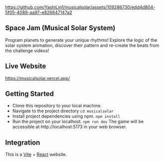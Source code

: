 https://github.com/YashiLin1/musicalsolar/assets/109286730/edd4d804-5f05-4089-aa97-e826647147a2

## Space Jam (Musical Solar System) 

Program planets to generate your unique rhythms! Explore the logic of the solar system animation, discover their pattern and re-create the beats from the challenge videos!  

## Live Website
[https://musicalsolar.vercel.app/ ](https://musicalsolar.vercel.app/ )

## Getting Started

- Clone this repository to your local machine.  
- Navigate to the project directory  `cd musicalsolar`
- Install project dependencies using npm.  `npm install`
- Run the project on your localhost.  `npm run dev`
The game will be accessible at http://localhost:5173 in your web browser. 

## Integration

This is a [Vite](https://vitejs.dev/) + [React](https://react.dev/) website.



